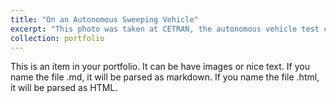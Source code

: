 ```yaml
---
title: "On an Autonomous Sweeping Vehicle"
excerpt: "This photo was taken at CETRAN, the autonomous vehicle test center at NTU, Singapore, in August 2020. 1<br/><img src='/images/Yuanzhe_2020_CETRAN.jpg'>"
collection: portfolio
---
```


This is an item in your portfolio. It can be have images or nice text. If you name the file .md, it will be parsed as markdown. If you name the file .html, it will be parsed as HTML. 
